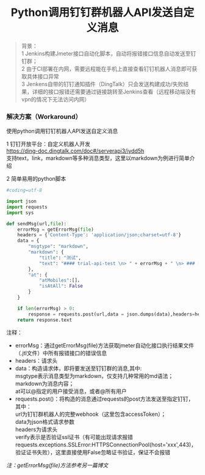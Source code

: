# <center>Python调用钉钉群机器人API发送自定义消息</center> 

> 背景：  
> 1 Jenkins构建Jmeter接口自动化脚本，自动将报错接口信息自动发送至钉钉群；  
> 2 由于CI部署在内网，需要远程能在手机上直接查看钉钉机器人消息即可获取具体接口异常   
> 3 Jenkens自带的钉钉通知插件（DingTalk）只会发送构建成功/失败结果，详细的接口报错还需要通过链接跳转至Jenkins查看（远程移动端没有vpn的情况下无法访问内网）

### 解决方案（Workaround）  
使用python调用钉钉机器人API发送自定义消息

1 钉钉开放平台：自定义机器人开发  
https://ding-doc.dingtalk.com/doc#/serverapi3/iydd5h   
支持text，link，markdown等多种消息类型，这里以markdown为例进行简单介绍   

2 简单易用的python脚本  
```python
#coding=utf-8

import json
import requests
import sys

def sendMsg(url,file):
    errorMsg = getErrorMsg(file)
    headers = {'Content-Type': 'application/json;charset=utf-8'}
    data = {
        "msgtype": "markdown",
        "markdown": {
            "title": "测试",
            "text": "#### trial-api-test \n> " + errorMsg + " \n> ### [问题连接](https://www.dingtalk.com) \n",
        },
        "at": {
            "atMobiles":[]，
            "isAtAll": False
        }
    }

    if len(errorMsg) > 0:
        response = requests.post(url,data = json.dumps(data),headers=headers,verify=False)
    return response.text
```

注释：  
* errorMsg：通过getErrorMsg(file)方法获取jmeter自动化接口执行结果文件（.jtl文件）中所有报错接口的错误信息
* headers：请求头
* data：构造请求体，即将要发送至钉钉群的消息,其中:  
msgtype表示消息类型为markdown，仅支持几种常用的md语法；  
markdown为消息内容；   
at可以@指定的用户接受消息，或者@所有用户
* requests.post()：将构造的消息通过requests的post方法发送至指定钉钉，其中：  
url为钉钉群机器人的完整webhook（这里包含accessToken）；  
data为json格式请求参数   
headers为请求头  
verify表示是否验证ssl证书（有可能出现请求报错requests.exceptions.SSLError:HTTPSConnectionPool(host='xxx',443)，验证证书失败），这里直接使用False忽略证书验证，保证不会报错

_注：getErrorMsg(file)方法参考另一篇博文_